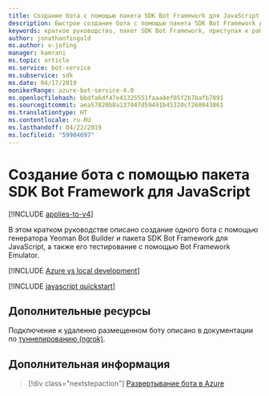 ```yaml
---
title: Создание бота с помощью пакета SDK Bot Framework для JavaScript | Документация Майкрософт
description: Быстрое создание бота с помощью пакета SDK Bot Framework для JavaScript.
keywords: краткое руководство, пакет SDK Bot Framework, приступая к работе
author: jonathanfingold
ms.author: v-jofing
manager: kamrani
ms.topic: article
ms.service: bot-service
ms.subservice: sdk
ms.date: 04/17/2019
monikerRange: azure-bot-service-4.0
ms.openlocfilehash: bbdfa6df47e41325551faaa4ef05f2b7bafb7891
ms.sourcegitcommit: aea57820b8a137047d59491b45320cf268043861
ms.translationtype: HT
ms.contentlocale: ru-RU
ms.lasthandoff: 04/22/2019
ms.locfileid: "59904697"
---
```

# <a name="create-a-bot-with-the-bot-framework-sdk-for-javascript"></a>Создание бота с помощью пакета SDK Bot Framework для JavaScript

[!INCLUDE [applies-to-v4](../includes/applies-to.md)]

В этом кратком руководстве описано создание одного бота с помощью генератора Yeoman Bot Builder и пакета SDK Bot Framework для JavaScript, а также его тестирование с помощью Bot Framework Emulator.

[!INCLUDE [Azure vs local development](~/includes/snippet-quickstart-paths.md)]

[!INCLUDE [javascript quickstart](~/includes/quickstart-javascript.md)]

## <a name="additional-resources"></a>Дополнительные ресурсы

Подключение к удаленно размещенном боту описано в документации по [туннелированию (ngrok)](https://github.com/Microsoft/BotFramework-Emulator/wiki/Tunneling-(ngrok)).

## <a name="next-steps"></a>Дополнительная информация

> [!div class="nextstepaction"]
> [Развертывание бота в Azure](../bot-builder-deploy-az-cli.md)
